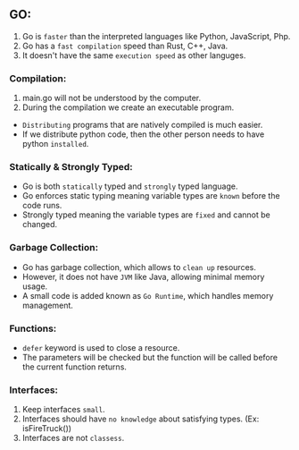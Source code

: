 ## GO:

1.  Go is `faster` than the interpreted languages like Python, JavaScript, Php.
2.  Go has a `fast compilation` speed than Rust, C++, Java.
3.  It doesn't have the same `execution speed` as other languges.

### Compilation:

1. main.go will not be understood by the computer.
2. During the compilation we create an executable program.

- `Distributing` programs that are natively compiled is much easier.
- If we distribute python code, then the other person needs to have python `installed`.

### Statically & Strongly Typed:

- Go is both `statically` typed and `strongly` typed language.
- Go enforces static typing meaning variable types are `known` before the code runs.
- Strongly typed meaning the variable types are `fixed` and cannot be changed.

### Garbage Collection:

- Go has garbage collection, which allows to `clean up` resources.
- However, it does not have `JVM` like Java, allowing minimal memory usage.
- A small code is added known as `Go Runtime`, which handles memory management.

### Functions:

- `defer` keyword is used to close a resource.
- The parameters will be checked but the function will be called before the current function returns.

### Interfaces:

1. Keep interfaces `small`.
2. Interfaces should have `no knowledge` about satisfying types. (Ex: isFireTruck())
3. Interfaces are not `classess`.
